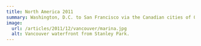```yaml
---
title: North America 2011
summary: Washington, D.C. to San Francisco via the Canadian cities of Ottawa, Toronto and Vancouver.
image:
  url: /articles/2011/12/vancouver/marina.jpg
  alt: Vancouver waterfront from Stanley Park.
---
```

